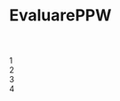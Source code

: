 # EvaluarePPW
<!DOCTYPE html>
<html lang="en">
<head>
    <meta charset="UTF-8">
    <meta name="viewport" content="width=device-width, initial-scale=1.0">
    <title>evaluare</title>
    <link rel = "stylesheet" type = "text/css" href = "evaluare.css" >
</head>
<body>
<header>

</header> 

<section>1</section>


<section>2</section>
<section>3</section>
<section>4</section>
<footer></footer>
</body>
</html>

